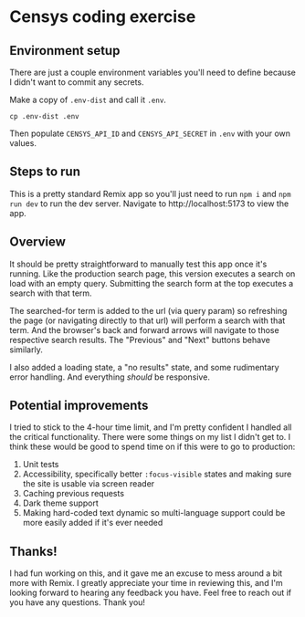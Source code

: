 # Censys coding exercise

## Environment setup

There are just a couple environment variables you'll need to define because I didn't want to commit any secrets.

Make a copy of `.env-dist` and call it `.env`.

```shell
cp .env-dist .env
```

Then populate `CENSYS_API_ID` and `CENSYS_API_SECRET` in `.env` with your own values.


## Steps to run

This is a pretty standard Remix app so you'll just need to run `npm i` and `npm run dev` to run the dev server. Navigate to http://localhost:5173 to view the app.


## Overview

It should be pretty straightforward to manually test this app once it's running. Like the production search page, this version executes a search on load with an empty query. Submitting the search form at the top executes a search with that term.

The searched-for term is added to the url (via query param) so refreshing the page (or navigating directly to that url) will perform a search with that term. And the browser's back and forward arrows will navigate to those respective search results. The "Previous" and "Next" buttons behave similarly.

I also added a loading state, a "no results" state, and some rudimentary error handling. And everything _should_ be responsive.


## Potential improvements

I tried to stick to the 4-hour time limit, and I'm pretty confident I handled all the critical functionality. There were some things on my list I didn't get to. I think these would be good to spend time on if this were to go to production:

1. Unit tests
2. Accessibility, specifically better `:focus-visible` states and making sure the site is usable via screen reader
3. Caching previous requests
4. Dark theme support
5. Making hard-coded text dynamic so multi-language support could be more easily added if it's ever needed


## Thanks!

I had fun working on this, and it gave me an excuse to mess around a bit more with Remix. I greatly appreciate your time in reviewing this, and I'm looking forward to hearing any feedback you have. Feel free to reach out if you have any questions. Thank you!
